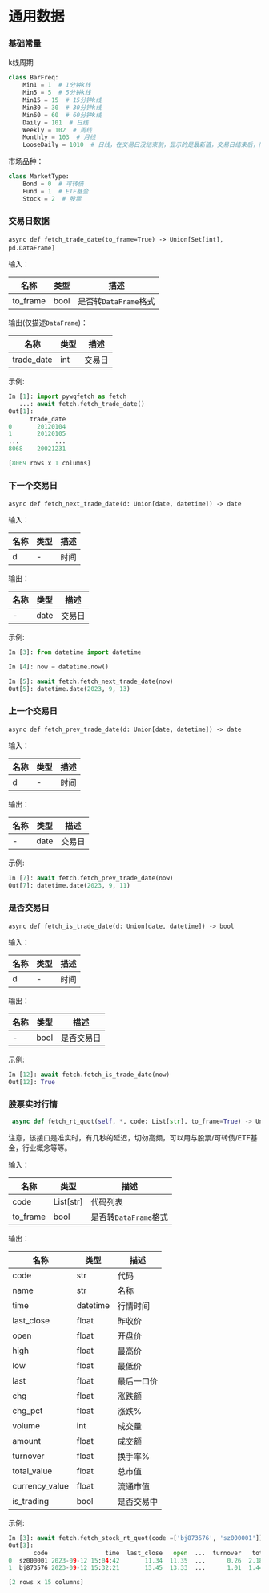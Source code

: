 # 通用数据

### 基础常量

k线周期

```python
class BarFreq:
    Min1 = 1  # 1分钟k线
    Min5 = 5  # 5分钟k线
    Min15 = 15  # 15分钟k线
    Min30 = 30  # 30分钟k线
    Min60 = 60  # 60分钟k线
    Daily = 101  # 日线
    Weekly = 102  # 周线
    Monthly = 103  # 月线
    LooseDaily = 1010  # 日线，在交易日没结束前，显示的是最新值，交易日结束后，同Daily
```

市场品种：

```python
class MarketType:
    Bond = 0  # 可转债
    Fund = 1  # ETF基金
    Stock = 2  # 股票
```

### 交易日数据

​`async def fetch_trade_date(to_frame=True) -> Union[Set[int], pd.DataFrame]`​

输入：

|名称|类型|描述|
| ----------| ------| ------------------|
|to_frame|bool|是否转`DataFrame`​​格式​|

输出(仅描述​`DataFrame`​)：

|名称|类型|描述|
| ------------| ------| --------|
|trade_date|int|交易日|

示例:

```python
In [1]: import pywqfetch as fetch
   ...: await fetch.fetch_trade_date()
Out[1]: 
      trade_date
0       20120104
1       20120105
...          ...
8068    20021231

[8069 rows x 1 columns]
```

### 下一个交易日

​`async def fetch_next_trade_date(d: Union[date, datetime]) -> date`​

输入：

|名称|类型|描述|
| ------| ------| :----: |
|d|-|时间|

输出：

|名称|类型|描述|
| ------| ------| --------|
|-|date|交易日|

示例:

```python
In [3]: from datetime import datetime

In [4]: now = datetime.now()

In [5]: await fetch.fetch_next_trade_date(now)
Out[5]: datetime.date(2023, 9, 13)
```

### 上一个交易日

​`async def fetch_prev_trade_date(d: Union[date, datetime]) -> date`​

输入：

|名称|类型|描述|
| ------| ------| :----: |
|d|-|时间|

输出：

|名称|类型|描述|
| ------| ------| --------|
|-|date|交易日|

示例:

```python
In [7]: await fetch.fetch_prev_trade_date(now)
Out[7]: datetime.date(2023, 9, 11)
```

### 是否交易日

​`async def fetch_is_trade_date(d: Union[date, datetime]) -> bool`​

输入：

|名称|类型|描述|
| ------| ------| :----: |
|d|-|时间|

输出：

|名称|类型|描述|
| ------| ------| ------------|
|-|bool|是否交易日|

示例:

```python
In [12]: await fetch.fetch_is_trade_date(now)
Out[12]: True
```

### 股票实时行情

```python
 async def fetch_rt_quot(self, *, code: List[str], to_frame=True) -> Union[Dict[str, Dict], pd.DataFrame]:
```

注意，该接口是准实时，有几秒的延迟，切勿高频，可以用与股票/可转债/ETF基金，行业概念等等。

输入：

|名称|类型|描述|
| ----------| -----------| --------------|
|code|List[str]|代码列表<br />|
|to_frame|bool|是否转`DataFrame`​格式|

输出：

|名称|类型|描述|
| ---------------------------| ----------------------| -----------------------|
|code|str|代码|
|name|str|名称|
|time|datetime|行情时间|
|last_close|float|昨收价|
|open|float|开盘价|
|high|float|最高价|
|low|float|最低价|
|last|float|最后一口价|
|chg|float|涨跌额|
|chg_pct|float|涨跌%|
|volume|int|成交量|
|amount|float|成交额|
|turnover|float|换手率%|
|total_value|float|总市值|
|currency_value|float|流通市值|
|is_trading|bool|是否交易中|

示例:

```python
In [3]: await fetch.fetch_stock_rt_quot(code =['bj873576', 'sz000001'])
Out[3]: 
       code                time  last_close   open  ...  turnover   total_value  currency_value  is_trading
0  sz000001 2023-09-12 15:04:42       11.34  11.35  ...      0.26  2.188988e+11    2.188946e+11       False
1  bj873576 2023-09-12 15:32:21       13.45  13.33  ...      1.01  1.446856e+09    3.959731e+08       False

[2 rows x 15 columns]
```

‍
